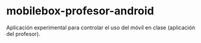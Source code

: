 # mobilebox-profesor-android
Aplicación experimental para controlar el uso del móvil en clase (aplicación del profesor).

